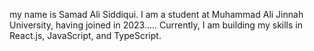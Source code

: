  my name is Samad Ali Siddiqui. I am a student at Muhammad Ali Jinnah University, having joined in 2023..... 
Currently, I am building my skills in React.js, JavaScript, and TypeScript. 
   
  
 
